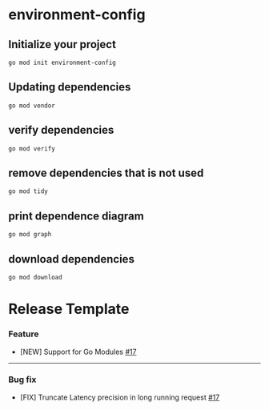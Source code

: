 # environment-config


## Initialize your project

```
go mod init environment-config
```

## Updating dependencies

```
go mod vendor
```

## verify dependencies

```
go mod verify
```

## remove dependencies that is not used

```
go mod tidy
```

## print dependence diagram

```
go mod graph
```

## download dependencies

```
go mod download
```

# Release Template

### Feature

* [NEW] Support for Go Modules [#17](https://github.com/sillyhatxu/convenient-utils/issues/17)

---

### Bug fix

* [FIX] Truncate Latency precision in long running request [#17](https://github.com/sillyhatxu/convenient-utils/issues/17)
